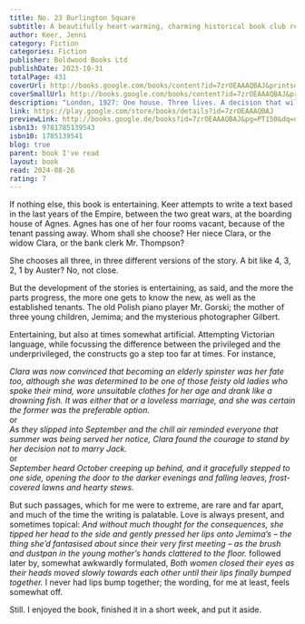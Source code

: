 ```yaml
---
title: No. 23 Burlington Square
subtitle: A beautifully heart-warming, charming historical book club read from Jenni Keer
author: Keer, Jenni
category: Fiction
categories: Fiction
publisher: Boldwood Books Ltd
publishDate: 2023-10-31
totalPage: 431
coverUrl: http://books.google.com/books/content?id=7zrOEAAAQBAJ&printsec=frontcover&img=1&zoom=1&edge=curl&source=gbs_api
coverSmallUrl: http://books.google.com/books/content?id=7zrOEAAAQBAJ&printsec=frontcover&img=1&zoom=5&edge=curl&source=gbs_api
description: "London, 1927: One house. Three lives. A decision that will change everything. A powerful, unique timeslip story, perfect for fans of The Seven Husbands of Evelyn Hugo, The Miniaturist, and Lucinda Riley. On the morning of Friday 5th August, 1927, Miss Agnes Humphries – the landlady of the attractive, if-slightly-shabby, white-fronted townhouse at Number 23 Burlington Square – has a decision to make. The rooms of the second floor lie empty, since poor Mr Blandford’s unfortunate demise, God rest his soul. And Agnes must make up her mind as to who will be her new lodger... Will it be her spirited, young niece Clara, who drifts through the glamorous world of London’s Bright Young Things? Or Stephen, the sensible, church-going, respectable banker who seems just be too good to be true? Or the timid war widow named Mercy, who is clearly running from something – or someone...? Agnes must choose between them. But what will her decision lead to? One of the choices could result in scandal, one in devastation, and one could even lead to happiness. If only she gets it right... As all three lodgers enter Number 23, in alternate timelines, relationships are formed and destroyed, feathers are ruffled, and secrets are exposed. Three different choices. Three very different paths. And Agnes is to discover that nobody – including herself – is quite who they seem... Readers are loving No. 23 Burlington Square: ‘Wow! I loved this! It’s such a clever book, beautifully written with such wonderful detail and amazing characters. I give this a very rare 10 out of 10 and will be adding Jenni Keer to my list of authors I must read everything they ever write. Superb!’ Goodreads reviewer ⭐⭐⭐⭐⭐ ‘Oh my, Jenni Keer, where on earth did you magic up the plot of this utterly wonderful novel? I am awe-struck by your ingenuity... Stunning... One of my favourite books of the year... Having been a lifelong reader and a book blogger now for almost 7 years, being taken by surprise by a book happens less and less frequently, but the author has managed to do it with this one. It is honestly a work of beauty... Wonderful.’ Goodreads reviewer ⭐⭐⭐⭐⭐ ‘I loved this book!!!... I didn't see what was coming... I was enthralled.’ Goodreads reviewer ⭐⭐⭐⭐⭐ ‘Wow! Such a clever idea for a historical novel!... It’s like no other book that I have read, it’s unique and clever and I enjoyed every single page!’ Goodreads reviewer ⭐⭐⭐⭐⭐ ‘I cannot tell you have much I loved this book. I was totally captivated... I devoured it in a day... This has to be my favourite book of the year. If I could give it more stars, I would. It would make a great film or even a tv series. Literally as soon as I finished, I rang and told my daughter she had to read it.’ Goodreads reviewer ⭐⭐⭐⭐⭐ ‘I couldn’t let this one go... These characters are all so superbly drawn. They feel real, like they might jump out of the pages of the book and wrap their arms around you... Quite simply, had me enthralled..’ Goodreads reviewer ⭐⭐⭐⭐⭐ ‘I loved this tale from page one!... There’s a beautiful romance weaved throughout the story – for which I held my breath, hoping beyond hope that love would find a way!’ Goodreads reviewer ⭐⭐⭐⭐⭐ ‘This book was something very special indeed... Such an original concept... I really couldn’t have loved it more.’ Goodreads reviewer ⭐⭐⭐⭐⭐ ‘Full of twists and turns, heartbreak, warmth and hope. A book that I won’t forget.’ Goodreads reviewer ⭐⭐⭐⭐⭐ ‘An absolute JOY to read!’ Goodreads reviewer ⭐⭐⭐⭐⭐"
link: https://play.google.com/store/books/details?id=7zrOEAAAQBAJ
previewLink: http://books.google.de/books?id=7zrOEAAAQBAJ&pg=PT150&dq=no+23+burlington+square&hl=&as_pt=BOOKS&cd=1&source=gbs_api
isbn13: 9781785139543
isbn10: 1785139541
blog: true
parent: book I've read
layout: book
read: 2024-08-26
rating: 7
---
```

  
If nothing else, this book is entertaining.  Keer attempts to write a text based in the last years of the Empire, between the two great wars, at the boarding house of Agnes.  Agnes has one of her four rooms vacant, because of the tenant passing away.  Whom shall she choose?  Her niece Clara, or the widow Clara, or the bank clerk Mr. Thompson?  
  
She chooses all three, in three different versions of the story.  A bit like 4, 3, 2, 1 by Auster?  No, not close.  
  
But the development of the stories is entertaining, as said, and the more the parts progress, the more one gets to know the new, as well as the established tenants.  The old Polish piano player Mr. Gorski; the mother of three young children, Jemima; and the mysterious photographer Gilbert.  
  
Entertaining, but also at times somewhat artificial.  Attempting Victorian language, while focussing the difference between the privileged and the underprivileged, the constructs go a step too far at times.  For instance,  
  
_Clara was now convinced that becoming an elderly spinster was her fate too, although she was determined to be one of those feisty old ladies who spoke their mind, wore unsuitable clothes for her age and drank like a drowning fish. It was either that or a loveless marriage, and she was certain the former was the preferable option._  
or  
_As they slipped into September and the chill air reminded everyone that summer was being served her notice, Clara found the courage to stand by her decision not to marry Jack._  
or  
_September heard October creeping up behind, and it gracefully stepped to one side, opening the door to the darker evenings and falling leaves, frost-covered lawns and hearty stews._  
  
But such passages, which for me were to extreme, are rare and far apart, and much of the time the writing is palatable.  Love is always present, and sometimes topical: _And without much thought for the consequences, she tipped her head to the side and gently pressed her lips onto Jemima’s – the thing she’d fantasised about since their very first meeting – as the brush and dustpan in the young mother’s hands clattered to the floor._ followed later by, somewhat awkwardly formulated, _Both women closed their eyes as their heads moved slowly towards each other until their lips finally bumped together._  I never had lips bump together; the wording, for me at least, feels somewhat off.  
  
Still.  I enjoyed the book, finished it in a short week, and put it aside.